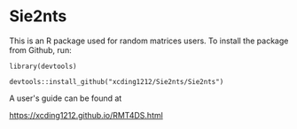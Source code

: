 # Sie2nts
This is an R package used for random matrices users.  To install the package from Github, run:

```
library(devtools)

devtools::install_github("xcding1212/Sie2nts/Sie2nts")
```

A user's guide can be found at 

https://xcding1212.github.io/RMT4DS.html
